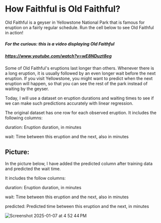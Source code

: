# How Faithful is Old Faithful?

Old Faithful is a geyser in Yellowstone National Park that is famous for eruption on a fairly regular schedule. Run the cell below to see Old Faithful in action!

##### For the curious: this is a video displaying Old Faithful
##### https://www.youtube.com/watch?v=wE8NDuzt8eg

Some of Old Faithful's eruptions last longer than others. Whenever there is a long eruption, it is usually followed by an even longer wait before the next eruption. If you visit Yellowstone, you might want to predict when the next eruption will happen, so that you can see the rest of the park instead of waiting by the geyser.

Today, I will use a dataset on eruption durations and waiting times to see if we can make such predictions accurately with linear regression.

The original dataset has one row for each observed eruption. It includes the following columns:

duration: Eruption duration, in minutes

wait: Time between this eruption and the next, also in minutes


## Picture: 

In the picture below, I have added the predicted column after training data and predicted the wait time. 

It includes the follow columns: 

duration: Eruption duration, in minutes

wait: Time between this eruption and the next, also in minutes

predicted: Predicted time between this eruption and the next, in minutes

![Screenshot 2025-01-07 at 4 52 44 PM](https://github.com/user-attachments/assets/54338854-7549-46f3-a319-acf6a3882776)
